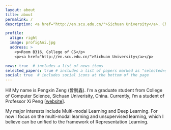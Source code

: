 ```yaml
---
layout: about
title: about
permalink: /
description: <a href="http://en.scu.edu.cn/">Sichuan University</a>. Chengdu, China.

profile:
  align: right
  image: profigAni.jpg
  address: >
    <p>Room B316, College of CS</p>
    <p><a href="http://en.scu.edu.cn/">Sichuan University</a></p>

news: true  # includes a list of news items
selected_papers: true # includes a list of papers marked as "selected={true}"
social: true  # includes social icons at the bottom of the page
---
```


Hi! My name is Pengxin Zeng (曾鹏鑫). I’m a graduate student from College of Computer Science, Sichuan Univerisity, China. Currently, I’m a student of Professor Xi Peng [[website](http://pengxi.me/)].

My major interests include Multi-modal Learning and Deep Learning. For now I focus on the multi-modal learning and unsupervised learning, which I believe can be unified to the framework of Representation Learning.
